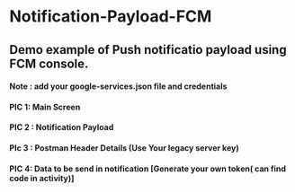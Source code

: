# Notification-Payload-FCM

## Demo example of Push notificatio payload using FCM console.
#### Note : add your google-services.json file and credentials

#### PIC 1: Main Screen
#### PIC 2 : Notification Payload
#### PIc 3 : Postman Header Details (Use Your legacy server key)
#### PIC 4: Data to be send in notification [Generate your own token( can find code in activity)]
